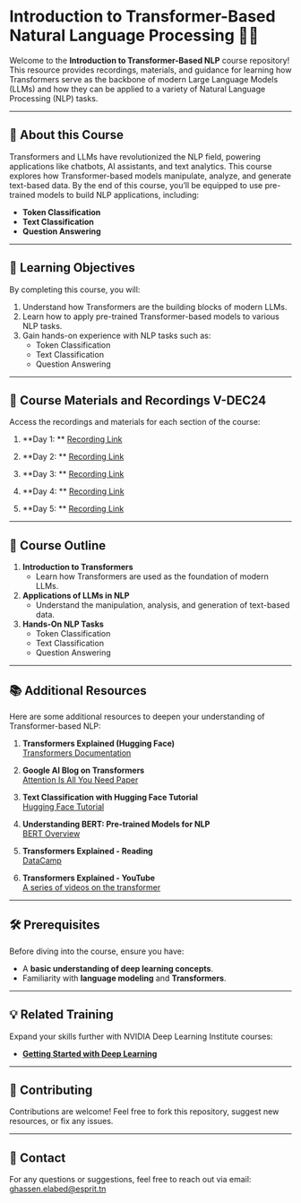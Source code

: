# Introduction to Transformer-Based Natural Language Processing 🚀🧠

Welcome to the **Introduction to Transformer-Based NLP** course repository! This resource provides recordings, materials, and guidance for learning how Transformers serve as the backbone of modern Large Language Models (LLMs) and how they can be applied to a variety of Natural Language Processing (NLP) tasks.  

---

## 🔑 About this Course

Transformers and LLMs have revolutionized the NLP field, powering applications like chatbots, AI assistants, and text analytics. This course explores how Transformer-based models manipulate, analyze, and generate text-based data. By the end of this course, you’ll be equipped to use pre-trained models to build NLP applications, including:  
- **Token Classification**  
- **Text Classification**  
- **Question Answering**  

---

## 🎯 Learning Objectives

By completing this course, you will:  
1. Understand how Transformers are the building blocks of modern LLMs.  
2. Learn how to apply pre-trained Transformer-based models to various NLP tasks.  
3. Gain hands-on experience with NLP tasks such as:  
   - Token Classification  
   - Text Classification  
   - Question Answering  

---
## 📂 Course Materials and Recordings V-DEC24

Access the recordings and materials for each section of the course:  

1. **Day 1: ** [Recording Link](https://drive.google.com/drive/folders/1orgt0TNFFAibvGbPAfdMoCRXgeo8RtIU?usp=sharing)  

2. **Day 2: **  [Recording Link](https://drive.google.com/drive/folders/1KYABXsMFy4K2LHhj8Dz5Qd33pj5_0a6Y?usp=sharing)  

3. **Day 3: **  [Recording Link](https://drive.google.com/drive/folders/1fTpm4IjLygREG4OaMbfcDBupi_OOvI8G?usp=sharing)
   
4. **Day 4: **  [Recording Link](https://drive.google.com/drive/folders/11-B_x7gbMuLGef0DYUS7z8pbuxQSepUY?usp=sharing)
   
5. **Day 5: **  [Recording Link](https://drive.google.com/drive/folders/1sXH2ng2CmCKGtaoO_reEbh0MoKF4qMD8?usp=sharing)  


---

## 📜 Course Outline

1. **Introduction to Transformers**  
   - Learn how Transformers are used as the foundation of modern LLMs.  
2. **Applications of LLMs in NLP**  
   - Understand the manipulation, analysis, and generation of text-based data.  
3. **Hands-On NLP Tasks**  
   - Token Classification  
   - Text Classification  
   - Question Answering  

---

## 📚 Additional Resources  

Here are some additional resources to deepen your understanding of Transformer-based NLP:  

1. **Transformers Explained (Hugging Face)**  
   [Transformers Documentation](https://huggingface.co/docs/transformers/index)  

2. **Google AI Blog on Transformers**  
   [Attention Is All You Need Paper](https://arxiv.org/abs/1706.03762)  

3. **Text Classification with Hugging Face Tutorial**  
   [Hugging Face Tutorial](https://huggingface.co/course/chapter3)  

4. **Understanding BERT: Pre-trained Models for NLP**  
   [BERT Overview](https://towardsdatascience.com/bert-explained-state-of-the-art-language-model-for-nlp-f8b21a9b6270)  

5. **Transformers Explained - Reading**  
   [DataCamp](https://www.datacamp.com/tutorial/how-transformers-work)

6. **Transformers Explained - YouTube**  
   [A series of videos on the transformer](https://www.youtube.com/playlist?list=PLDw5cZwIToCvXLVY2bSqt7F2gu8y-Rqje)  

---

## 🛠 Prerequisites  

Before diving into the course, ensure you have:  
- A **basic understanding of deep learning concepts**.  
- Familiarity with **language modeling** and **Transformers**.  

---

## 💡 Related Training  

Expand your skills further with NVIDIA Deep Learning Institute courses:  
- **[Getting Started with Deep Learning](https://www.nvidia.com/dli)**  

---

## 🤝 Contributing  

Contributions are welcome! Feel free to fork this repository, suggest new resources, or fix any issues.  

---

## 📧 Contact  

For any questions or suggestions, feel free to reach out via email:  
[ghassen.elabed@esprit.tn](mailto:ghassen.elabed@esprit.tn)  
